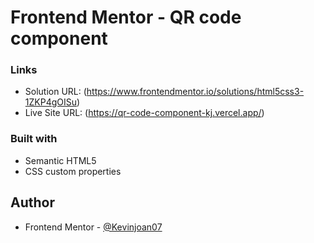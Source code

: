 # Frontend Mentor - QR code component

### Links

- Solution URL: (https://www.frontendmentor.io/solutions/html5css3-1ZKP4gOISu)
- Live Site URL: (https://qr-code-component-kj.vercel.app/)

### Built with

- Semantic HTML5 
- CSS custom properties

## Author

- Frontend Mentor - [@Kevinjoan07](https://www.frontendmentor.io/profile/Kevinjoan07)